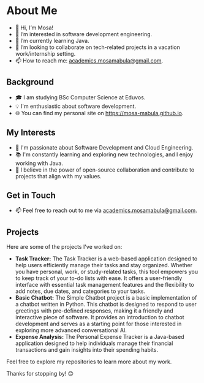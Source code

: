# About Me

- 👋 Hi, I’m Mosa!
- 👀 I’m interested in software development engineering.
- 🌱 I’m currently learning Java.
- 💞️ I’m looking to collaborate on tech-related projects in a vacation work/internship setting.
- 📫 How to reach me: academics.mosamabula@gmail.com.

## Background

- 🎓 I am studying BSc Computer Science at Eduvos.
- 💡 I'm enthusiastic about software development.
- 🌐 You can find my personal site on https://mosa-mabula.github.io.

## My Interests

- 🚀 I'm passionate about Software Development and Cloud Engineering.
- 📚 I'm constantly learning and exploring new technologies, and I enjoy working with Java.
- 🌱 I believe in the power of open-source collaboration and contribute to projects that align with my values.

## Get in Touch

- 📫 Feel free to reach out to me via academics.mosamabula@gmail.com.

## Projects

Here are some of the projects I've worked on:

- **Task Tracker:** The Task Tracker is a web-based application designed to help users efficiently manage their tasks and stay organized. Whether you have personal, work, or study-related tasks, this tool empowers you to keep track of your to-do lists with ease. It offers a user-friendly interface with essential task management features and the flexibility to add notes, due dates, and categories to your tasks.
- **Basic Chatbot:** The Simple Chatbot project is a basic implementation of a chatbot written in Python. This chatbot is designed to respond to user greetings with pre-defined responses, making it a friendly and interactive piece of software. It provides an introduction to chatbot development and serves as a starting point for those interested in exploring more advanced conversational AI.
- **Expense Analysis:** The Personal Expense Tracker is a Java-based application designed to help individuals manage their financial transactions and gain insights into their spending habits. 
  
Feel free to explore my repositories to learn more about my work.

Thanks for stopping by! 😊
